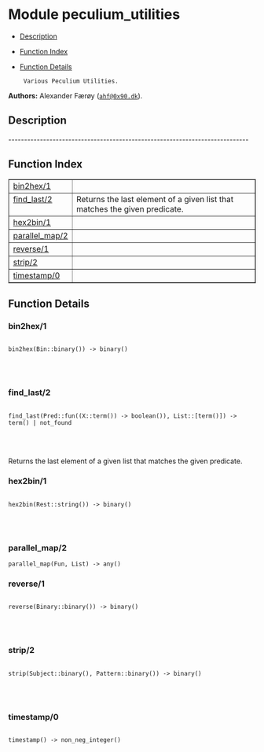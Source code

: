 

# Module peculium_utilities #
* [Description](#description)
* [Function Index](#index)
* [Function Details](#functions)


       Various Peculium Utilities.
__Authors:__ Alexander Færøy ([`ahf@0x90.dk`](mailto:ahf@0x90.dk)).
<a name="description"></a>

## Description ##
   ----------------------------------------------------------------------------<a name="index"></a>

## Function Index ##


<table width="100%" border="1" cellspacing="0" cellpadding="2" summary="function index"><tr><td valign="top"><a href="#bin2hex-1">bin2hex/1</a></td><td></td></tr><tr><td valign="top"><a href="#find_last-2">find_last/2</a></td><td>Returns the last element of a given list that matches the given predicate.</td></tr><tr><td valign="top"><a href="#hex2bin-1">hex2bin/1</a></td><td></td></tr><tr><td valign="top"><a href="#parallel_map-2">parallel_map/2</a></td><td></td></tr><tr><td valign="top"><a href="#reverse-1">reverse/1</a></td><td></td></tr><tr><td valign="top"><a href="#strip-2">strip/2</a></td><td></td></tr><tr><td valign="top"><a href="#timestamp-0">timestamp/0</a></td><td></td></tr></table>


<a name="functions"></a>

## Function Details ##

<a name="bin2hex-1"></a>

### bin2hex/1 ###


<pre><code>
bin2hex(Bin::binary()) -&gt; binary()
</code></pre>

<br></br>



<a name="find_last-2"></a>

### find_last/2 ###


<pre><code>
find_last(Pred::fun((X::term()) -&gt; boolean()), List::[term()]) -&gt; term() | not_found
</code></pre>

<br></br>


Returns the last element of a given list that matches the given predicate.
<a name="hex2bin-1"></a>

### hex2bin/1 ###


<pre><code>
hex2bin(Rest::string()) -&gt; binary()
</code></pre>

<br></br>



<a name="parallel_map-2"></a>

### parallel_map/2 ###

`parallel_map(Fun, List) -> any()`


<a name="reverse-1"></a>

### reverse/1 ###


<pre><code>
reverse(Binary::binary()) -&gt; binary()
</code></pre>

<br></br>



<a name="strip-2"></a>

### strip/2 ###


<pre><code>
strip(Subject::binary(), Pattern::binary()) -&gt; binary()
</code></pre>

<br></br>



<a name="timestamp-0"></a>

### timestamp/0 ###


<pre><code>
timestamp() -&gt; non_neg_integer()
</code></pre>

<br></br>



